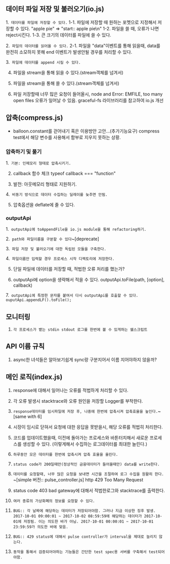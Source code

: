 ## 데이터 파일 저장 및 불러오기(io.js)
1.` 데이터를 파일에 저장할 수 있다.`
1-1. 파일에 저장할 때 원하는 포멧으로 지정해서 저장할 수 있다.
"apple pie" => "start:: apple pie\n"
1-2. 파일을 쓸 때, 오류가 나면 reject시킨다.
1-3. 큰 크기의 데이터를 파일에 쓸 수 있다.

2.` 파일의 데이터를 읽어올 수 있다.`
2-1. 파일을 "data"이벤트를 통해 읽을때, data를 완전히 소모하지 못해 end 이벤트가 발생안될 경우를 처리할 수 있다.

3.` 파일에 데이터를 append 시킬 수 있다.`

4. 파일을 stream을 통해 읽을 수 있다.(stream객체를 넘겨서)

5. 파일을 stream을 통해 쓸 수 있다.(stream객체를 넘겨서)

6. 파일 저장할때 너무 많은 요청이 들어올시, node and Error: EMFILE, too many open files 오류가 일어날 수 있음.
graceful-fs 라이브러리를 참고하여 io.js 개선

## 압축(compress.js)

- balloon.constant를 걷어내기 혹은 이용방안 고안...(추가기능요구)
compress test에서 해당 변수를 사용해서 함부로 지우지 못하는 상황.

### 압축하기 및 풀기
1.` 기본: 인메모리 형태로 압축시키기.`

2. callback 함수 체크
typeof callback === "function"

3. 발전: 아웃메모리 형태로 지원하기.

4.` 비동기 방식으로 데이터 수집하는 딜레이를 늦추면 안됨.`

5. 압축옵션을 deflate에 줄 수 있다.

### outputApi
1.` outputApi에 toAppendFile을 io.js module을 통해 refactoring하기.`

2.` path와 파일이름을 구분할 수 있다`~[deprecate]

3.` 파일 저장 및 불러오기에 대한 독립된 모듈을 구축한다.`

4.` 파일이름만 입력할 경우 프로세스 시작 디렉토리에 저장한다.`

5. 단일 파일에 데이터를 저장할 때, 적법한 오류 처리를 했는가?

6. outputApi에 option을 생략해서 적을 수 있다.
outputApi.toFile(path, [option], callback)

7.` outputApi에 특정한 문자를 붙여서 다시 outputApi를 호출할 수 있다.
ouputApi.appendLF().toFile();`

## 모니터링
1. `각 프로세스가 뱉는 stdin stdout 로그를 한번에 볼 수 있게하는 쉘스크립트`

## API 이름 규칙
1. async한 녀석들은 알아보기쉽게 sync랑 구분지어서 이름 지어야하지 않을까?

## 메인 로직(index.js)
1. response에 대해서 일어나는 오류를 적법하게 처리할 수 있다.

2. 각 오류 발생시 stacktrace와 오류 원인을 저장할 Logger를 부착한다.

3. `response데이터를 임시파일에 저장 후, 나중에 한번에 압축시켜 압축효율을 높인다.`~[same with 6]

4. 시장이 임시로 닫혀서 요청에 대한 응답을 못받을시, 해당 오류를 적법히 처리한다.

5. 코드를 업데이트했을때, 이전에 돌아가는 프로세스와 바톤터치해서 새로운 프로세스를 생성할 수 있다.
(이렇게해서 수집하는 로그데이터를 최대한 늘린다.)

6. `하루동안 모은 데이터를 한번에 압축시켜 압축 효율을 올린다.`

7. `status code가 200일때만(정상적인 금융데이터가 들어올때만) data를 write한다.`

8. `데이터를 요청할때, 너무 많은 요청을 보내면 시간을 조절하여 로그 수집을 원활히 한다.` ~[simple 버전:: pulse\_controller.js]
http 429 Too Many Request

9. status code 403 bad gateway에 대해서 적법한로그와 stacktrace를 출력한다.

10. `여러 종류의 가상화폐의 정보를 요청할 수 있다.`

11. `BUG:: 각 날짜에 해당하는 데이터가 저장되어야함. 그러나 지금 이상한 징후 발생.
2017-10-01 09:00:01 ~ 2017-10-02 08:59:59에 해당하는 데이터가 2017-10-01에 저장됨. 이는 의도한 바가 아님.
2017-10-01 00:00:01 ~ 2017-10-01 23:59:59가 의도한 바에 맞음.`

12. `BUG:: 429 status에 대해서 pulse controller가 interval을 제대로 늘리지 않는다.`

13. `동작을 통해서 검증되어야하는 기능들은 간단한 test spec용 서버를 구축해서 test되어야함.`
